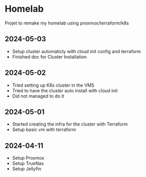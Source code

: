 # Homelab

Projet to remake my homelab using proxmox/terraform/k8s

## 2024-05-03
* Setup cluster automaticly with cloud init config and terraform
* Finished doc for Cluster Installation

## 2024-05-02
* Tried setting up K8s cluster in the VMS
* Tried to have the cluster auto install with cloud init
* Did not managed to do it

## 2024-05-01
* Started creating the infra for the cluster with Terraform
* Setup basic vm with terraform 

## 2024-04-11
* Setup Proxmox 
* Setup TrueNas
* Setup Jellyfin
